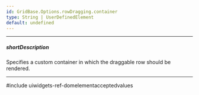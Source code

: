 ```yaml
---
id: GridBase.Options.rowDragging.container
type: String | UserDefinedElement
default: undefined
---
```

---
##### shortDescription
Specifies a custom container in which the draggable row should be rendered.

---
#include uiwidgets-ref-domelementacceptedvalues